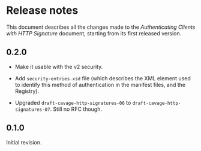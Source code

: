 Release notes
=============

This document describes all the changes made to the *Authenticating Clients
with HTTP Signature* document, starting from its first released version.


0.2.0
-----

* Make it usable with the v2 security.

* Add `security-entries.xsd` file (which describes the XML element used to
  identify this method of authentication in the manifest files, and the
  Registry).

* Upgraded `draft-cavage-http-signatures-06` to
  `draft-cavage-http-signatures-07`. Still no RFC though.


0.1.0
-----

Initial revision.
